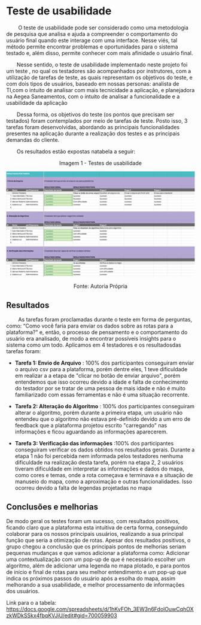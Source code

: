 # Teste de usabilidade

&emsp;&emsp; O teste de usabilidade pode ser considerado como uma metodologia de pesquisa que analisa e ajuda a compreender o comportamento do usuário final quando este interage com uma interface. Nesse viés, tal método permite encontrar problemas e oportunidades para o sistema testado e, além disso, permite conhecer com mais afinidade o usuário final.

&emsp;&emsp;Nesse sentido, o teste de usabilidade implementado neste projeto foi um teste , no qual os testadores são acompanhados por instrutores, com a utilização de tarefas de teste, as quais representam os objetivos do teste, e com dois tipos de usuários, baseado em nossas personas: analista de TI,com o intuito de analisar com mais tecnicidade a aplicação, e planejadora na Aegea Saneamentos, com o
intuito de analisar a funcionalidade e a usabilidade da aplicação

&emsp;&emsp;Dessa forma, os objetivos do teste (os pontos que precisam ser testados) foram contemplados por meio de tarefas de teste. Posto isso, 3 tarefas foram desenvolvidas, abordando as principais funcionalidades presentes na aplicação durante a realização dos testes e as principais demandas do cliente. 

&emsp;&emsp;Os resultados estão expostas natabela a seguir: 

<p style="text-align: center">Imagem 1 - Testes de usabilidade</p>
<img src="../img/Teste-usabilidade.png" alt=" Testes de usabilidade">
<p style="text-align: center">Fonte: Autoria Própria</p>

## Resultados 

&emsp;&emsp; As tarefas foram proclamadas durante o teste em forma de perguntas, como: “Como você faria para enviar os dados sobre as rotas para a plataforma?” e, então, o processo de pensamento e o comportamento do usuário era analisado, de modo a encontrar possíveis insights para o sistema como um todo. Aplicamos em 4 testadores e os resultadosdas tarefas foram: 

- **Tarefa 1: Envio de Arquivo** : 100% dos participantes conseguiram enviar o arquivo csv para a plataforma, porém dentre eles, 1 teve dificuldade em realizar a a etapa de "clicar no botão de enviar arquivo", porém entendemos que isso ocorreu devido a idade e falta de conhecimento do testador por se tratar de uma pessoa de mais idade e não é muito familiarizado com essas ferramentas e não é uma situação recorrente. 

- **Tarefa 2: Alteração do Algoritmo** : 100% dos participantes conseguiram alterar o algoritmo, porém durante a primeira etapa, um usuário não entendeu que o algoritmo não estava pré-definido devido a um erro de feedback que a plataforma projetou escrito "carregando" nas informações e ficou aguardando as informações aparecerem. 

- **Tarefa 3: Verificação das informações** :100% dos participantes conseguiram verificar os dados obtidos nos resultados gerais. Durante a etapa 1  não foi percebida nem informada pelos testadores nenhuma dificuldade na realização desta tarefa, porém na etapa 2, 2 usuários tiveram dificuldade em interpretar as informações e dados do mapa, como cores e temas, onde a rota começava e terminava e a situação de manuseio do mapa, como a aproximação e outras funcionalidades. Isso ocorreu devido a falta de legendas projetadas no mapa

## Conclusões e melhorias

De modo geral os testes foram um sucesso, com resultados positivos, ficando claro que a plataforma esta intuitiva de certa forma, conseguindo colaborar para os nossos principais usuários, realizando a sua principal função que seria a otimização de rotas. 
Apesar dos resultados positivos, o grupo chegou a conclusão que os principais pontos de melhorias seriam pequenas mudanças e que vamos adicionar a plataforma como: Adicionar uma contextualização com um pop-up de que é necessário escolher um algoritmo, além de adicionar uma legenda no mapa plotado, e  para pontos de início e final de rotas para seu melhor entendimento e um pop-up que indica os próximos passos do usuário após a esolha do mapa, assim melhorando a sua usabilidade, e melhor processamento de informações dos usuários.

Link para o a tabela: https://docs.google.com/spreadsheets/d/1hKvFOh_3EW3n6FdolOuwCqhOXzkWDkSSkx4fbqKVJiU/edit#gid=700059903



